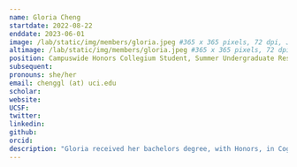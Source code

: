 ```yaml
---
name: Gloria Cheng
startdate: 2022-08-22
enddate: 2023-06-01
image: /lab/static/img/members/gloria.jpeg #365 x 365 pixels, 72 dpi, JPG
altimage: /lab/static/img/members/gloria.jpeg #365 x 365 pixels, 72 dpi, JPG
position: Campuswide Honors Collegium Student, Summer Undergraduate Research Fellow
subsequent:
pronouns: she/her
email: chenggl (at) uci.edu
scholar:
website:
UCSF:
twitter: 
linkedin: 
github: 
orcid:
description: "Gloria received her bachelors degree, with Honors, in Cognitive Sciences at UC Irvine in June 2023. She then moved on to work as a lab manager at Stanford University. Her research interests focus on how people make decisions to optimize reward based on their memory of previous decisions. In the outside world, Gloria enjoys baking new recipes and spending time with her cat, Oligarchy."
---
```

